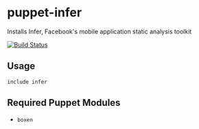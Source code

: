# puppet-infer

Installs Infer, Facebook's mobile application static analysis toolkit

[![Build Status](https://travis-ci.org/Jberlinsky/puppet-infer.svg?branch=master)](https://travis-ci.org/boxen/puppet-template)

## Usage

```puppet
include infer
```

## Required Puppet Modules

* `boxen`
